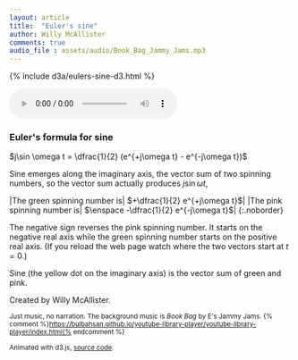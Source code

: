 ```yaml
---
layout: article
title:  "Euler's sine"
author: Willy McAllister
comments: true
audio_file : assets/audio/Book_Bag_Jammy_Jams.mp3
---
```


{% include d3a/eulers-sine-d3.html %}

<audio autoplay="true" src="{{ page.audio_file | relative_url }}" controls loop></audio>


### Euler's formula for sine

$j\sin \omega t = \dfrac{1}{2} (e^{+j\omega t} - e^{-j\omega t})$

Sine emerges along the imaginary axis, the vector sum of two spinning numbers, so the vector sum actually produces $j\sin \omega t$,

|The green spinning number is| $+\dfrac{1}{2} e^{+j\omega t}$|
|The pink spinning number is| $\enspace -\dfrac{1}{2} e^{-j\omega t}$|
{:.noborder}

The negative sign reverses the pink spinning number. It starts on the negative real axis while the green spinning number starts on the positive real axis. (If you reload the web page watch where the two vectors start at $t = 0$.)

Sine (the yellow dot on the imaginary axis) is the vector sum of green and pink.

Created by Willy McAllister.

<small>Just music, no narration. The background music is *Book Bag* by E's Jammy Jams. {% comment %}https://bulbahsan.github.io/youtube-library-player/youtube-library-player/index.html{% endcomment %}</small>

<small>Animated with d3.js, [source code](https://github.com/willymcallister/spinningnumbers/tree/master/_articles/eulers-sinewave-d3.html).</small>